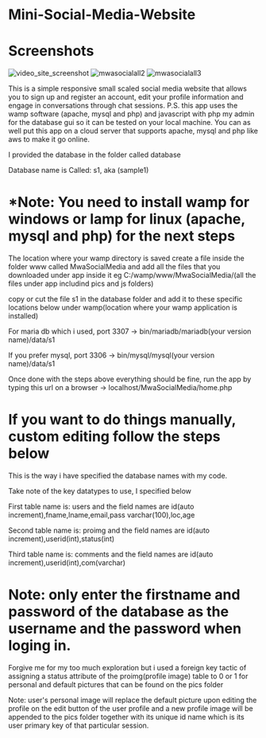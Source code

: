# Mini-Social-Media-Website

# Screenshots
![video_site_screenshot](https://user-images.githubusercontent.com/98475826/157651328-3b34eadc-8059-440e-926d-d25d48f68e3a.png)
![mwasocialall2](https://user-images.githubusercontent.com/98475826/157348100-fa77a93a-f03f-441a-8f28-fdb30d822cd2.png)
![mwasocialall3](https://user-images.githubusercontent.com/98475826/157348305-df884e91-1df4-4d82-b972-96d28ece3f4d.png)

This is a simple responsive small scaled social media website that allows you to sign up and register an account, edit your profile information 
and engage in conversations through chat sessions. P.S. this app uses the wamp software (apache, mysql and php) and javascript with php my admin for the database 
gui so it can be tested on your local machine. You can as well put this app on a cloud server that supports apache, mysql and php like aws 
to make it go online.

I provided the database in the folder called database

Database name is Called: s1, aka (sample1)

# *Note: You need to install wamp for windows or lamp for linux (apache, mysql and php) for the next steps

The location where your wamp directory is saved create a file inside the folder www called MwaSocialMedia and add all the files that you downloaded under app
inside it eg  C:/wamp/www/MwaSocialMedia/(all the files under app includind pics and js folders)

copy or cut the file s1 in the database folder and add it to these specific locations below under wamp(location where your wamp application is installed)

For maria db which i used, port 3307 -> bin/mariadb/mariadb(your version name)/data/s1

If you prefer mysql, port 3306 -> bin/mysql/mysql(your version name)/data/s1

Once done with the steps above everything should be fine, run the app by typing this url on a browser -> localhost/MwaSocialMedia/home.php

# If you want to do things manually, custom editing follow the steps below

This is the way i have specified the database names with my code.

Take note of the key datatypes to use, I specified below

First table name is: users and the field names are id(auto increment),fname,lname,email,pass varchar(100),loc,age

Second table name is: proimg and the field names are id(auto increment),userid(int),status(int)

Third table name is: comments and the field names are id(auto increment),userid(int),com(varchar)


# Note: only enter the firstname and password of the database as the username and the password when loging in.

Forgive me for my too much exploration but i used a foreign key tactic of assigning a status attribute 
of the proimg(profile image) table to 0 or 1 for personal and default pictures that can be found on the pics folder

Note: user's personal image will replace the default picture upon editing the profile on the edit button
      of the user profile and a new profile image will be appended to the pics folder together with its 
      unique id name which is its user primary key of that particular session.
